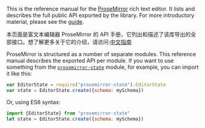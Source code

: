 This is the reference manual for the
[ProseMirror](https://prosemirror.net) rich text editor. It lists and
describes the full public API exported by the library. For more
introductory material, please see the [guide](/docs/guide/).

本页面是富文本编辑器 ProseMirror 的 API 手册，它列出和描述了该库导出的全部接口。想了解更多关于它的介绍，请访问:[中文指南](https://www.xheldon.com/prosemirror-guide-chinese.html)

ProseMirror is structured as a number of separate modules. This
reference manual describes the exported API per module. If you want to
use something from the [`prosemirror-state`](#state) module, for
example, you can import it like this:

```javascript
var EditorState = require("prosemirror-state").EditorState
var state = EditorState.create({schema: mySchema})
```

Or, using ES6 syntax:

```javascript
import {EditorState} from "prosemirror-state"
let state = EditorState.create({schema: mySchema})
```
